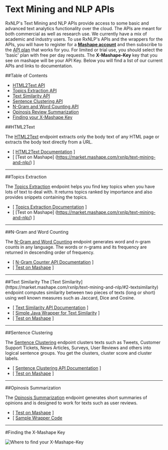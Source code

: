 
# Text Mining and NLP APIs

RxNLP's Text Mining and NLP APIs provide access to some basic and advanced text analytics functionality over the cloud. The APIs are meant for both commercial as well as research use. We currently have a mix of academic and industry users. To use RxNLP's APIs and the wrappers for the APIs, you will have to register for a <b>[Mashape account](http://www.mashape.com)</b> and then subscribe to the [API plan](https://market.mashape.com/rxnlp/text-mining-and-nlp/pricing) that works for you. For limited or trial use, you should select the 'basic' plan with free per day requests. The <b>X-Mashape-Key</b> key that you see on mashape will be your API Key. Below you will find a list of our current APIs and links to documentation.




##Table of Contents
- [HTML2Text API](#html2text)
- [Topics Extraction API](#topics-extraction)
- [Text Similarity API](#text-similarity)
- [Sentence Clustering API](#sentence-clustering)
- [N-Gram and Word Counting API](#n-gram-and-word-counting)
- [Opinosis Review Summarization]()
- [Finding your X-Mashape Key](#finding-the-x-mashape-key)


##HTML2Text

The [HTML2Text](https://market.mashape.com/rxnlp/text-mining-and-nlp#1-html2text) endpoint extracts only the body text of any HTML page or extracts the body text directly from a URL.
- [ [HTML2Text Documentation](http://www.rxnlp.com/api-reference/html2text-api/) ]
- [ [Test on Mashape] (https://market.mashape.com/rxnlp/text-mining-and-nlp/) ]

<hr />

##Topics Extraction

The [Topics Extraction](https://market.mashape.com/rxnlp/text-mining-and-nlp#extract-topics-themes) endpoint helps you find key topics when you have lots of text to deal with. It returns topics ranked by importance and also provides snippets containing the topics. 
- [ [Topics Extraction Documentation](http://www.rxnlp.com/api-reference/topics-and-themes-api-reference/) ]
- [ [Test on Mashape] (https://market.mashape.com/rxnlp/text-mining-and-nlp/) ]
 
<hr />

##N-Gram and Word Counting

The [N-Gram and Word Counting](https://market.mashape.com/rxnlp/text-mining-and-nlp/#3-ngramcounter) endpoint generates word and n-gram counts in any language. The words or n-grams and its frequency are returned in descending order of frequency. 

- [ [N-Gram Counter API Documentation](http://www.rxnlp.com/api-reference/n-gram-and-word-counter-api-reference/) ]
- [ [Test on Mashape](https://market.mashape.com/rxnlp/text-mining-and-nlp/) ]

<hr />
##Text Similarity 
The [Text Similarity](https://market.mashape.com/rxnlp/text-mining-and-nlp/#2-textsimilarity) endpoint computes similarity between two pieces of texts (long or short) using well known measures such as Jaccard, Dice and Cosine. 

- [ [Text Similarity API Documentation](http://www.rxnlp.com/api-reference/text-similarity-api-reference/) ]
- [ [Simple Java Wrapper for Text Similarity](https://github.com/RxNLP/text-mining-and-nlp/tree/master/java) ]
- [ [Test on Mashape](https://market.mashape.com/rxnlp/text-mining-and-nlp/) ]

<hr />
##Sentence Clustering 

The [Sentence Clustering](https://market.mashape.com/rxnlp/text-mining-and-nlp/#cluster-chunk-of-text) endpoint clusters texts such as Tweets, Customer Support Tickets, News Articles, Surveys, User Reviews and others into logical sentence groups. You get the clusters, cluster score and cluster labels. 

- [ [Sentence Clustering API Documentation](http://www.rxnlp.com/api-reference/cluster-sentences-api-reference/) ]
- [ [Test on Mashape](https://market.mashape.com/rxnlp/text-mining-and-nlp/) ]

<hr />

##Opinosis Summarization

The [Opinosis Summarization](https://market.mashape.com/rxnlp/textual-opinion-summarizer) endpoint generates short summaries of opinions and is designed to work for texts such as user reviews.  
- [ [Test on Mashape](https://market.mashape.com/rxnlp/textual-opinion-summarizer) ]
- [ [Sample Wrapper Code](https://github.com/Flutifioc/Automatic-Summarization/blob/ad42d7838c3c7dd6bb2b8e547c18ad13d717cf9f/Automatic_Summarization_Maven/src/main/java/AbstractionSummarizer/AbstractionSummarizer.java)

<hr />


#Finding the X-Mashape Key

![Where to find your X-Mashape-Key](http://www.rxnlp.com/wp-content/uploads/2016/02/X-Mashape-Key.png "Where to find your X-Mashape-Key")

